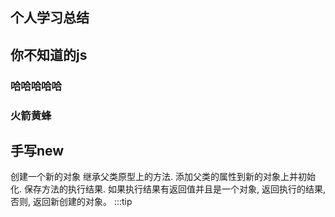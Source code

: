 ## 个人学习总结

## 你不知道的js
### 哈哈哈哈哈
### 火箭黄蜂

## 手写new 
创建一个新的对象
继承父类原型上的方法.
添加父类的属性到新的对象上并初始化. 保存方法的执行结果.
如果执行结果有返回值并且是一个对象, 返回执行的结果, 否则, 返回新创建的对象。
:::tip <script>
```js
const a = 1;
</script>
```